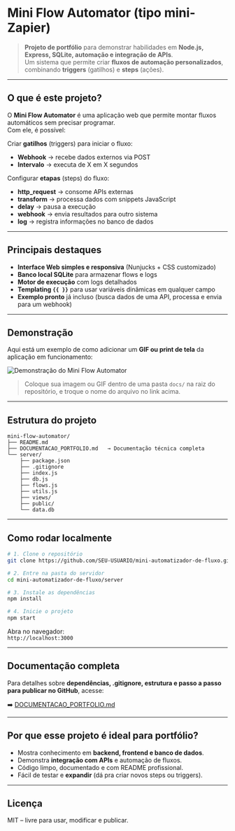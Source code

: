 
#  Mini Flow Automator (tipo mini-Zapier)

> **Projeto de portfólio** para demonstrar habilidades em **Node.js, Express, SQLite, automação e integração de APIs**.  
> Um sistema que permite criar **fluxos de automação personalizados**, combinando **triggers** (gatilhos) e **steps** (ações).

---

##  O que é este projeto?

O **Mini Flow Automator** é uma aplicação web que permite montar fluxos automáticos sem precisar programar.  
Com ele, é possível:

Criar **gatilhos** (triggers) para iniciar o fluxo:  
  - **Webhook** → recebe dados externos via POST  
  - **Intervalo** → executa de X em X segundos  

Configurar **etapas** (steps) do fluxo:  
  -  **http_request** → consome APIs externas  
  -  **transform** → processa dados com snippets JavaScript  
  -  **delay** → pausa a execução  
  -  **webhook** → envia resultados para outro sistema  
  -  **log** → registra informações no banco de dados  

---

##  Principais destaques
- **Interface Web simples e responsiva** (Nunjucks + CSS customizado)  
- **Banco local SQLite** para armazenar flows e logs  
- **Motor de execução** com logs detalhados  
- **Templating `{{ }}`** para usar variáveis dinâmicas em qualquer campo  
- **Exemplo pronto** já incluso (busca dados de uma API, processa e envia para um webhook)  

---

##  Demonstração

Aqui está um exemplo de como adicionar um **GIF ou print de tela** da aplicação em funcionamento:  

![Demonstração do Mini Flow Automator](./docs/demo.gif)  

>  Coloque sua imagem ou GIF dentro de uma pasta `docs/` na raiz do repositório, e troque o nome do arquivo no link acima.  

---

##  Estrutura do projeto
```
mini-flow-automator/
├── README.md
├── DOCUMENTACAO_PORTFOLIO.md   → Documentação técnica completa
└── server/
    ├── package.json
    ├── .gitignore
    ├── index.js
    ├── db.js
    ├── flows.js
    ├── utils.js
    ├── views/
    ├── public/
    └── data.db
```

---

##  Como rodar localmente
```bash
# 1. Clone o repositório
git clone https://github.com/SEU-USUARIO/mini-automatizador-de-fluxo.git

# 2. Entre na pasta do servidor
cd mini-automatizador-de-fluxo/server

# 3. Instale as dependências
npm install

# 4. Inicie o projeto
npm start
```

Abra no navegador:  
 `http://localhost:3000`

---

##  Documentação completa
Para detalhes sobre **dependências, .gitignore, estrutura e passo a passo para publicar no GitHub**, acesse:  

➡️ [DOCUMENTACAO_PORTFOLIO.md](./DOCUMENTACAO_PORTFOLIO.md)

---

##  Por que esse projeto é ideal para portfólio?
- Mostra conhecimento em **backend, frontend e banco de dados**.  
- Demonstra **integração com APIs** e automação de fluxos.  
- Código limpo, documentado e com README profissional.  
- Fácil de testar e **expandir** (dá pra criar novos steps ou triggers).  

---

##  Licença
MIT – livre para usar, modificar e publicar.  

